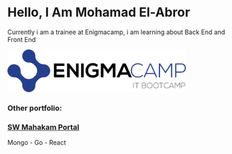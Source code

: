 # Hello, I Am Mohamad El-Abror


Currently i am a trainee at Enigmacamp, i am learning about Back End and Front End

<img href="https://enigmacamp.com" src="enigmacamp.gif" height="96">

### Other portfolio:
### <a href="https://swmahakam.tech" target="_blank">SW Mahakam Portal</a>
Mongo - Go - React